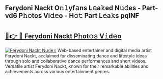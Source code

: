 ## Ferydoni Nackt O𝚗𝚕yf𝚊ns L𝚎a𝚔ed N𝚞𝚍es - Part-vd6 P𝚑𝚘tos Vi𝚍𝚎o - H𝚘𝚝 Part L𝚎a𝚔s pqlNF

# <h2><a href="http://kff35l.oniu.top/?m=Ferydoni+Nackt">🔗👉 🔴 Ferydoni Nackt P𝚑ot𝚘𝚜 V𝚒d𝚎o</a></h2>

[![Ferydoni Nackt Nu𝚍e𝚜](https://i.imgur.com/0qMVB7G.gif)](http://kff35l.oniu.top/?m=Ferydoni+Nackt)
Web-based entertainer and digital media artist Ferydoni Nackt, acclaimed for disseminating dance and lifestyle ideas through solo and collaborative dance performances and short videos. Versatile artist Ferydoni Nackt, known for their remarkable abilities and achievements across various entertainment genres.  
